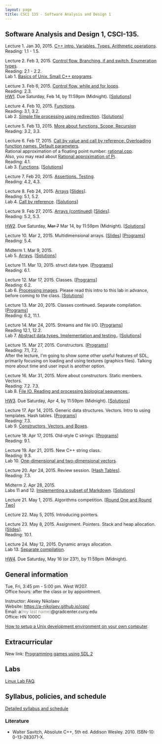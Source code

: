 ```yaml
---
layout: page
title: CSCI 135 - Software Analysis and Design 1
---
```


## Software Analysis and Design 1, CSCI-135.

Lecture 1. Jan 30, 2015. [C++ intro. Variables. Types. Arithmetic operations](lec/1/).     
Reading: 1.1 - 1.5.

Lecture 2. Feb 3, 2015. [Control flow. Branching. if and switch. Enumeration types](lec/2/).     
Reading: 2.1 - 2.2.   
Lab 1. [Basics of Unix. Small C++ programs](lab/1/).

Lecture 3. Feb 6, 2015. [Control flow. while and for loops](lec/3/).     
Reading: 2.3.   
[HW1](hw/1/). Due Saturday, Feb 14, by 11:59pm (Midnight). [[Solutions](hw/1/solutions.html)] 

Lecture 4. Feb 10, 2015. [Functions](lec/4/).    
Reading: 3.1, 3.2.    
Lab 2. [Simple file processing using redirection](lab/2/). [[Solutions](lab/2/solutions.html)]

Lecture 5. Feb 13, 2015. [More about functions, Scope, Recursion](lec/5/)    
Reading: 3.2, 3.3.    

Lecture 6. Feb 17, 2015. [Call by value and call by reference. Overloading function names. Default parameters](lec/6/).      
Rational approximation of a floating point number: [rational.cpp](lec/6/rational.cpp).     
Also, you may read about [Rational approximation of Pi](http://www.isi.edu/~johnh/BLOG/1999/0728_RATIONAL_PI/).    
Reading: 4.1.    
Lab 3. [Functions](lab/3/). [[Solutions](lab/3/solutions.html)]

Lecture 7. Feb 20, 2015. [Assertions. Testing](lec/7/).      
Reading: 4.2, 4.3.    

Lecture 8. Feb 24, 2015. [Arrays](lec/8/) [[Slides](lec/8/slides.pdf)].      
Reading: 5.1, 5.2.   
Lab 4. [Call by reference](lab/4/). [[Solutions](lab/4/solutions.html)] 

Lecture 9. Feb 27, 2015. [Arrays (continued)](lec/9/) [[Slides](lec/9/slides.pdf)].      
Reading: 5.2, 5.3.   

[HW2](hw/2/). Due Saturday, <del>Mar 7</del> Mar 14, by 11:59pm (Midnight). [[Solutions](hw/2/solutions.html)]    

Lecture 10. Mar 2, 2015. Multidimensional arrays. [[Slides](lec/10/slides.pdf)] [[Programs](lec/10/)]     
Reading: 5.4.     

Midterm 1. Mar 9, 2015.     
Lab 5. [Arrays](lab/5/). [[Solutions](lab/5/solutions.html)] 

Lecture 11. Mar 13, 2015. struct data type. [[Programs](lec/11/)]     
Reading: 6.1.     

Lecture 12. Mar 17, 2015. Classes. [[Programs](lec/12/)]    
Reading: 6.2.     
Lab 6. [Processing images](lab/6/). Please read this intro to this lab in advance, before coming to the class.
[[Solutions](lab/6/solutions.html)] 

Lecture 13. Mar 20, 2015. Classes continued. Separate compilation. [[Programs](lec/13/)]     
Reading: 6.2, 11.1.     

Lecture 14. Mar 24, 2015. Streams and file I/O. [[Programs](lec/14/)]     
Reading 12.1, 12.2.    
Lab 7. [Abstract data types. Implementation and testing.](lab/7/). [[Solutions](lab/7/solutions.html)] 

Lecture 15. Mar 27, 2015. Constructors. [[Programs](lec/15/)]   
Reading: 7.1, 7.2.    
After the lecture, I'm going to show some other useful features of SDL, primarily focusing on
loading and using textures (graphics files). Talking more about time and user input is another option.

Lecture 16. Mar 31, 2015. More about constructors. Static members. Vectors.    
Reading: 7.2. 7.3.    
Lab 8. [File IO. Reading and processing biological sequences.](lab/8/). 

[HW3](hw/3/). Due Saturday, Apr 4, by 11:59pm (Midnight). [[Solutions](hw/3/solutions.html)]     

Lecture 17. Apr 14, 2015. Generic data structures. Vectors. Intro to using templates. Hash tables. [[Programs](lec/17/)]      
Reading: 7.3.    
Lab 9. [Constructors, Vectors, and Boxes](lab/9/). 

Lecture 18. Apr 17, 2015. Old-style C strings. [[Programs](lec/18/)]      
Reading: 9.1.    

Lecture 19. Apr 21, 2015. New C++ string class.       
Reading: 9.3.   
Lab 10. [One-dimensional and two-dimensional vectors](lab/10/). 

Lecture 20. Apr 24, 2015. Review session. [[Hash Tables](lec/20)].      
Reading: 7.3.   

Midterm 2. Apr 28, 2015.     
Labs 11 and 12. [Implementing a subset of Markdown](lab/11/). [[Solutions](lab/11/solutions.html)]

Lecture 21. May 1, 2015. Algorithms competition. [[Round One and Round Two](docs/vector-algos.pdf)]

Lecture 22. May 5, 2015. Introducing pointers.

Lecture 23. May 8, 2015. Assignment. Pointers. Stack and heap allocation. [[Slides](lec/23/slides.pdf)].      
Reading: 10.1.   

Lecture 24. May 12, 2015. Dynamic arrays allocation.      
Lab 13. [Separate compilation](lab/13/). 

[HW4](hw/4/). Due Saturday, May 16 (or 23?), by 11:59pm (Midnight).    

## General information
Tue, Fri, 3:45 pm - 5:00 pm. West W207.  
Office hours: after the class or by appointment.

Instructor: Alexey Nikolaev  
Website: <https://a-nikolaev.github.io/cpp/>  
Email: a<span style="color:#969086;">(my last name)</span>@gradcenter.cuny.edu  
Office: HN 1000C  

[How to setup a Unix development environment on your own computer](setup/).

## Extracurricular 
New link: [Programming games using SDL 2](sdl/)

## Labs

[Linux Lab FAQ](http://www.geography.hunter.cuny.edu/tbw/CS.Linux.Lab.FAQ/department_of_computer_science.faq.htm).

## Syllabus, policies, and schedule
[Detailed syllabus and schedule](docs/syllabus.pdf)

### Literature
  * Walter Savitch, Absolute C++, 5th ed. Addison Wesley. 2010. ISBN-10: 0-13-283071-X.

[pdfimg]: /img/pdf1.png
[fbimg]: /img/fb.png
